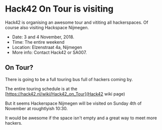 # Hack42 On Tour is visiting

Hack42 is organising an awesome tour and vititing all hackerspaces.
Of course also visiting Hackspace Nijmegen.

* Date: 3 and 4 November, 2018.
* Time: The entire weekend
* Location: Elzenstraat 4a, Nijmegen
* More info: Contact Hack42 or SA007.

## On Tour?

There is going to be a full touring bus full of hackers coming by.

The entire touring schedule is at the [https://hack42.nl/wiki/Hack42_on_Tour](Hack42 wiki page)

But it seems Hackerspace Nijmegen will be visited on Sunday 4th of November at roughtlyish 10:30.

It would be awesome if the space isn't empty and a great way to meet more hackers.
